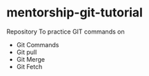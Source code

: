 # mentorship-git-tutorial
Repository To practice GIT commands on

- Git Commands
- Git pull
- Git Merge
- Git Fetch